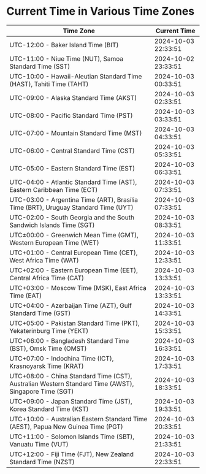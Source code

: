 # Current Time in Various Time Zones

| Time Zone | Current Time |
|-----------|--------------|
| UTC-12:00 - Baker Island Time (BIT) | 2024-10-03 22:33:51 |
| UTC-11:00 - Niue Time (NUT), Samoa Standard Time (SST) | 2024-10-02 23:33:51 |
| UTC-10:00 - Hawaii-Aleutian Standard Time (HAST), Tahiti Time (TAHT) | 2024-10-03 00:33:51 |
| UTC-09:00 - Alaska Standard Time (AKST) | 2024-10-03 02:33:51 |
| UTC-08:00 - Pacific Standard Time (PST) | 2024-10-03 03:33:51 |
| UTC-07:00 - Mountain Standard Time (MST) | 2024-10-03 04:33:51 |
| UTC-06:00 - Central Standard Time (CST) | 2024-10-03 05:33:51 |
| UTC-05:00 - Eastern Standard Time (EST) | 2024-10-03 06:33:51 |
| UTC-04:00 - Atlantic Standard Time (AST), Eastern Caribbean Time (ECT) | 2024-10-03 07:33:51 |
| UTC-03:00 - Argentina Time (ART), Brasília Time (BRT), Uruguay Standard Time (UYT) | 2024-10-03 07:33:51 |
| UTC-02:00 - South Georgia and the South Sandwich Islands Time (SGT) | 2024-10-03 08:33:51 |
| UTC±00:00 - Greenwich Mean Time (GMT), Western European Time (WET) | 2024-10-03 11:33:51 |
| UTC+01:00 - Central European Time (CET), West Africa Time (WAT) | 2024-10-03 12:33:51 |
| UTC+02:00 - Eastern European Time (EET), Central Africa Time (CAT) | 2024-10-03 13:33:51 |
| UTC+03:00 - Moscow Time (MSK), East Africa Time (EAT) | 2024-10-03 13:33:51 |
| UTC+04:00 - Azerbaijan Time (AZT), Gulf Standard Time (GST) | 2024-10-03 14:33:51 |
| UTC+05:00 - Pakistan Standard Time (PKT), Yekaterinburg Time (YEKT) | 2024-10-03 15:33:51 |
| UTC+06:00 - Bangladesh Standard Time (BST), Omsk Time (OMST) | 2024-10-03 16:33:51 |
| UTC+07:00 - Indochina Time (ICT), Krasnoyarsk Time (KRAT) | 2024-10-03 17:33:51 |
| UTC+08:00 - China Standard Time (CST), Australian Western Standard Time (AWST), Singapore Time (SGT) | 2024-10-03 18:33:51 |
| UTC+09:00 - Japan Standard Time (JST), Korea Standard Time (KST) | 2024-10-03 19:33:51 |
| UTC+10:00 - Australian Eastern Standard Time (AEST), Papua New Guinea Time (PGT) | 2024-10-03 20:33:51 |
| UTC+11:00 - Solomon Islands Time (SBT), Vanuatu Time (VUT) | 2024-10-03 21:33:51 |
| UTC+12:00 - Fiji Time (FJT), New Zealand Standard Time (NZST) | 2024-10-03 22:33:51 |
